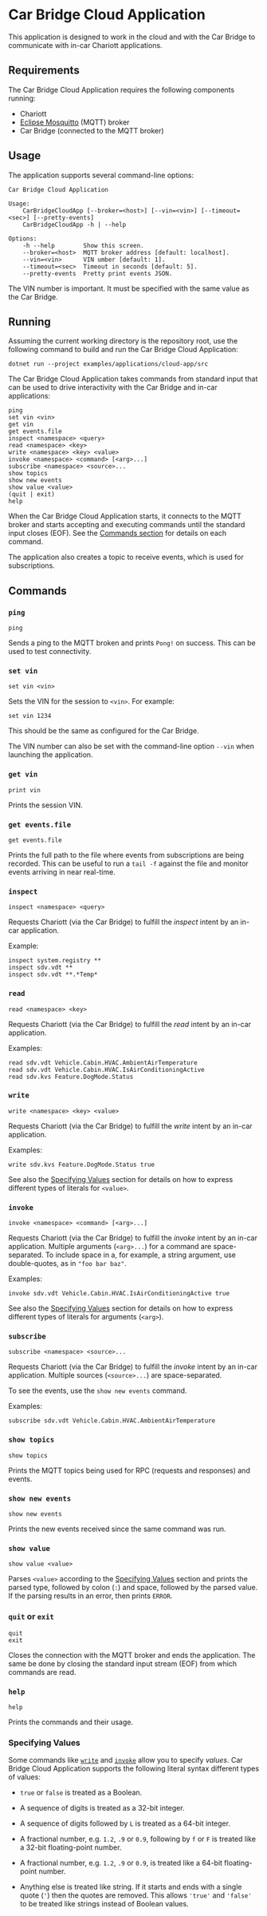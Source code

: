 # Car Bridge Cloud Application

This application is designed to work in the cloud and with the Car Bridge to
communicate with in-car Chariott applications.

## Requirements

The Car Bridge Cloud Application requires the following components running:

- Chariott
- [Eclipse Mosquitto] (MQTT) broker
- Car Bridge (connected to the MQTT broker)

## Usage

The application supports several command-line options:

    Car Bridge Cloud Application

    Usage:
        CarBridgeCloudApp [--broker=<host>] [--vin=<vin>] [--timeout=<sec>] [--pretty-events]
        CarBridgeCloudApp -h | --help

    Options:
        -h --help        Show this screen.
        --broker=<host>  MQTT broker address [default: localhost].
        --vin=<vin>      VIN umber [default: 1].
        --timeout=<sec>  Timeout in seconds [default: 5].
        --pretty-events  Pretty print events JSON.

The VIN number is important. It must be specified with the same value as the
Car Bridge.

## Running

Assuming the current working directory is the repository root, use the
following command to build and run the Car Bridge Cloud Application:

    dotnet run --project examples/applications/cloud-app/src

The Car Bridge Cloud Application takes commands from standard input that can
be used to drive interactivity with the Car Bridge and in-car applications:

    ping
    set vin <vin>
    get vin
    get events.file
    inspect <namespace> <query>
    read <namespace> <key>
    write <namespace> <key> <value>
    invoke <namespace> <command> [<arg>...]
    subscribe <namespace> <source>...
    show topics
    show new events
    show value <value>
    (quit | exit)
    help

When the Car Bridge Cloud Application starts, it connects to the MQTT broker
and starts accepting and executing commands until the standard input closes
(EOF). See the [Commands section](#commands) for details on each command.

The application also creates a topic to receive events, which is used for
subscriptions.

## Commands

### `ping`

    ping

Sends a ping to the MQTT broken and prints `Pong!` on success. This can be
used to test connectivity.

### `set vin`

    set vin <vin>

Sets the VIN for the session to `<vin>`. For example:

    set vin 1234

This should be the same as configured for the Car Bridge.

The VIN number can also be set with the command-line option `--vin` when
launching the application.

### `get vin`

    print vin

Prints the session VIN.

### `get events.file`

    get events.file

Prints the full path to the file where events from subscriptions are being
recorded. This can be useful to run a `tail -f` against the file and monitor
events arriving in near real-time.

### `inspect`

    inspect <namespace> <query>

Requests Chariott (via the Car Bridge) to fulfill the _inspect_ intent by an
in-car application.

Example:

    inspect system.registry **
    inspect sdv.vdt **
    inspect sdv.vdt **.*Temp*

### `read`

    read <namespace> <key>

Requests Chariott (via the Car Bridge) to fulfill the _read_ intent by an
in-car application.

Examples:

    read sdv.vdt Vehicle.Cabin.HVAC.AmbientAirTemperature
    read sdv.vdt Vehicle.Cabin.HVAC.IsAirConditioningActive
    read sdv.kvs Feature.DogMode.Status

### `write`

    write <namespace> <key> <value>

Requests Chariott (via the Car Bridge) to fulfill the _write_ intent by an
in-car application.

Examples:

    write sdv.kvs Feature.DogMode.Status true

See also the [Specifying Values] section for details on how to express
different types of literals for `<value>`.

### `invoke`

    invoke <namespace> <command> [<arg>...]

Requests Chariott (via the Car Bridge) to fulfill the _invoke_ intent by an
in-car application. Multiple arguments (`<arg>...`) for a command are
space-separated. To include space in a, for example, a string argument, use
double-quotes, as in `"foo bar baz"`.

Examples:

    invoke sdv.vdt Vehicle.Cabin.HVAC.IsAirConditioningActive true

See also the [Specifying Values] section for details on how to express
different types of literals for arguments (`<arg>`).

### `subscribe`

    subscribe <namespace> <source>...

Requests Chariott (via the Car Bridge) to fulfill the _invoke_ intent by an
in-car application. Multiple sources (`<source>...`) are space-separated.

To see the events, use the `show new events` command.

Examples:

    subscribe sdv.vdt Vehicle.Cabin.HVAC.AmbientAirTemperature

### `show topics`

    show topics

Prints the MQTT topics being used for RPC (requests and responses) and events.

### `show new events`

    show new events

Prints the new events received since the same command was run.

### `show value`

    show value <value>

Parses `<value>` according to the [Specifying Values] section and prints the
parsed type, followed by colon (`:`) and space, followed by the parsed value.
If the parsing results in an error, then prints `ERROR`.

### `quit` or `exit`

    quit
    exit

Closes the connection with the MQTT broker and ends the application. The same
be done by closing the standard input stream (EOF) from which commands are
read.

### `help`

    help

Prints the commands and their usage.

### Specifying Values

Some commands like [`write`](#write) and [`invoke`](#invoke) allow you to
specify _values_. Car Bridge Cloud Application supports the following literal
syntax different types of values:

- `true` or `false` is treated as a Boolean.

- A sequence of digits is treated as a 32-bit integer.

- A sequence of digits followed by `L` is treated as a 64-bit integer.

- A fractional number, e.g. `1.2`, `.9` or `0.9`, following by `f` or `F` is
  treated like a 32-bit floating-point number.

- A fractional number, e.g. `1.2`, `.9` or `0.9`, is treated like a 64-bit
  floating-point number.

- Anything else is treated like string. If it starts and ends with a single
  quote (`'`) then the quotes are removed. This allows `'true'` and `'false'`
  to be treated like strings instead of Boolean values.

  [Specifying Values]: #specifying-values
  [Eclipse Mosquitto]: https://mosquitto.org/
